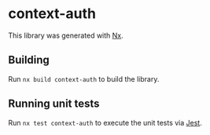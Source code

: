 # context-auth

This library was generated with [Nx](https://nx.dev).

## Building

Run `nx build context-auth` to build the library.

## Running unit tests

Run `nx test context-auth` to execute the unit tests via [Jest](https://jestjs.io).
